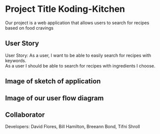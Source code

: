 # Project Title Koding-Kitchen
Our project is a web application that allows users to search for 
recipes based on food cravings
## User Story
User Story: As a user, I want to be able to easily search for recipes with keywords.   
            As a user I should be able to search for recipes with ingredients I choose.
## Image of sketch of application

## Image of our user flow diagram

## Collaborator
Developers: David Flores, Bill Hamilton, Breeann Bond, Tifni Shroll

